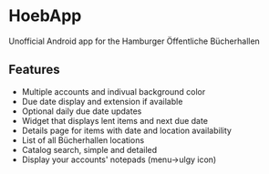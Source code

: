 HoebApp
=======

Unofficial Android app for the Hamburger Öffentliche Bücherhallen

Features
--------

- Multiple accounts and indivual background color
- Due date display and extension if available
- Optional daily due date updates
- Widget that displays lent items and next due date
- Details page for items with date and location availability
- List of all Bücherhallen locations
- Catalog search, simple and detailed
- Display your accounts' notepads (menu->ulgy icon)
